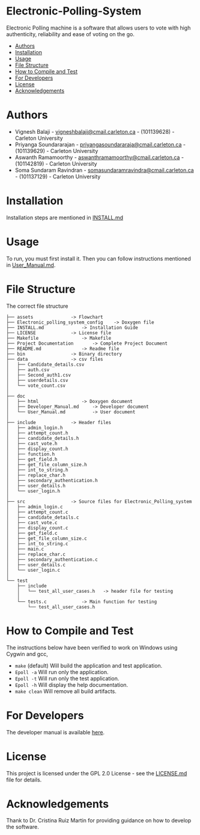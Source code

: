 # Electronic-Polling-System

Electronic Polling machine is a software that allows users to vote with high authenticity, reliability and ease of voting on the go.

* [Authors](#authors)
* [Installation](#installation)
* [Usage](#usage)
* [File Structure](#file-structure)
* [How to Compile and Test](#how-to-compile-and-test)
* [For Developers](#for-developers)
* [License](#license)
* [Acknowledgements](#acknowledgements)

# Authors

- Vignesh Balaji - vigneshbalaji@cmail.carleton.ca -  (101139628) -  Carleton University
- Priyanga Soundararajan  -  priyangasoundararaja@cmail.carleton.ca -  (101139629) -  Carleton University
- Aswanth Ramamoorthy  -  aswanthramamoorthy@cmail.carleton.ca -  (101142819) -  Carleton University
- Soma Sundaram Ravindran  - somasundaramravindra@cmail.carleton.ca -  (101137129) -  Carleton University

# Installation

Installation steps are mentioned in [INSTALL.md](https://github.com/Epolling/Electronic_Polling_system/blob/dev/INSTALL.md)

# Usage

To run, you must first install it. Then you can follow instructions mentioned in
[User_Manual.md](https://github.com/Epolling/Electronic_Polling_system/blob/dev/doc/User_Manual.md).

# File Structure

The correct file structure

```
├── assets				-> Flowchart
├── Electronic_polling_system_config	-> Doxygen file
├── INSTALL.md				-> Installation Guide
├── LICENSE				-> License file
├── Makefile				-> Makefile
├── Project Documentation		-> Complete Project Document 
├── README.md				-> Readme file
├── bin					-> Binary directory
├── data				-> csv files
│   ├── Candidate_details.csv
│   ├── auth.csv
│   ├── Second_auth1.csv
│   ├── userdetails.csv
│   └── vote_count.csv
│   		
├── doc
│   ├── html				-> Doxygen document
│   ├── Developer_Manual.md		-> Developer document
│   └── User_Manual.md			-> User document
│   
├── include				-> Header files
│   ├── admin_login.h
│   ├── attempt_count.h
│   ├── candidate_details.h
│   ├── cast_vote.h
│   ├── display_count.h
│   ├── function.h
│   ├── get_field.h
│   ├── get_file_column_size.h
│   ├── int_to_string.h
│   ├── replace_char.h
│   ├── secondary_authentication.h
│   ├── user_details.h
│   └── user_login.h
│   
├── src					-> Source files for Electronic_Polling_system
│   ├── admin_login.c
│   ├── attempt_count.c
│   ├── candidate_details.c
│   ├── cast_vote.c
│   ├── display_count.c
│   ├── get_field.c
│   ├── get_file_column_size.c
│   ├── int_to_string.c
│   ├── main.c
│   ├── replace_char.c
│   ├── secondary_authentication.c
│   ├── user_details.c
│   └── user_login.c
│  
└── test
    ├── include
    │   └── test_all_user_cases.h	-> header file for testing 
    │		    
    └── tests.c				-> Main function for testing 
        └── test_all_user_cases.h
```

# How to Compile and Test

The instructions below have been verified to work on Windows using Cygwin and gcc,

* `make` (default) Will build the application and test application.
* `Epoll -a` Will run only the application.
* `Epoll -t` Will run only the test application.
* `Epoll -h` Will display the help documentation.
* `make clean` Will remove all build artifacts.

# For Developers

The developer manual is available [here](https://github.com/Epolling/Electronic_Polling_system/blob/dev/doc/Developer_Manual.md).

# License

This project is licensed under the GPL 2.0 License - see the [LICENSE.md](https://github.com/Epolling/Electronic_Polling_system/blob/dev/LICENSE) file for details.

# Acknowledgements

Thank to Dr. Cristina Ruiz Martin for providing guidance on how to develop the software.
